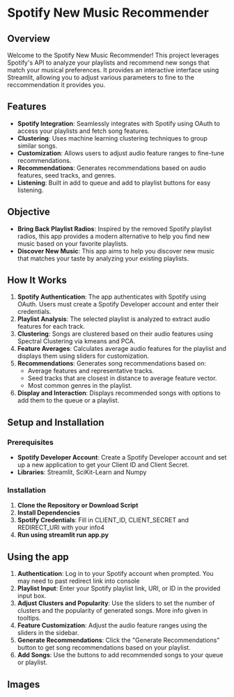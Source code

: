 # Spotify New Music Recommender

## Overview
Welcome to the Spotify New Music Recommender! This project leverages Spotify's API to analyze your playlists and recommend new songs that match your musical preferences. It provides an interactive interface using Streamlit, allowing you to adjust various parameters to fine to the reccommendation it provides you.

## Features
- **Spotify Integration**: Seamlessly integrates with Spotify using OAuth to access your playlists and fetch song features.
- **Clustering**: Uses machine learning clustering techniques to group similar songs.
- **Customization**: Allows users to adjust audio feature ranges to fine-tune recommendations.
- **Recommendations**: Generates recommendations based on audio features, seed tracks, and genres.
- **Listening**: Built in add to queue and add to playlist buttons for easy listening.

## Objective
- **Bring Back Playlist Radios**: Inspired by the removed Spotify playlist radios, this app provides a modern alternative to help you find new music based on your favorite playlists.
- **Discover New Music**: This app aims to help you discover new music that matches your taste by analyzing your existing playlists.

## How It Works
1. **Spotify Authentication**: The app authenticates with Spotify using OAuth. Users must create a Spotify Developer account and enter their credentials.
2. **Playlist Analysis**: The selected playlist is analyzed to extract audio features for each track.
3. **Clustering**: Songs are clustered based on their audio features using Spectral Clustering via kmeans and PCA.
4. **Feature Averages**: Calculates average audio features for the playlist and displays them using sliders for customization.
5. **Recommendations**: Generates song recommendations based on:
    - Average features and representative tracks.
    - Seed tracks that are closest in distance to average feature vector.
    - Most common genres in the playlist.
6. **Display and Interaction**: Displays recommended songs with options to add them to the queue or a playlist.

## Setup and Installation

### Prerequisites
- **Spotify Developer Account**: Create a Spotify Developer account and set up a new application to get your Client ID and Client Secret.
- **Libraries**: Streamlit, SciKit-Learn and Numpy

### Installation
1. **Clone the Repository or Download Script**
2. **Install Dependencies**
3. **Spotify Credentials**: Fill in CLIENT_ID, CLIENT_SECRET and REDIRECT_URI with your info4
4. **Run using streamlit run app.py**

## Using the app

1. **Authentication**: Log in to your Spotify account when prompted. You may need to past redirect link into console
2. **Playlist Input**: Enter your Spotify playlist link, URI, or ID in the provided input box.
3. **Adjust Clusters and Popularity**: Use the sliders to set the number of clusters and the popularity of generated songs. More info given in tooltips.
4. **Feature Customization**: Adjust the audio feature ranges using the sliders in the sidebar.
5. **Generate Recommendations**: Click the "Generate Recommendations" button to get song recommendations based on your playlist.
6. **Add Songs**: Use the buttons to add recommended songs to your queue or playlist.

## Images

